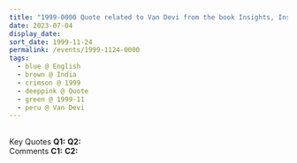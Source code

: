 ```yaml
---
title: "1999-0000 Quote related to Van Devi from the book Insights, Inspirations and Eternal Moments, Chapter 14, Page 39 by Yogi Mahajan, India (other year 200x)"
date: 2023-07-04
display_date: 
sort_date: 1999-11-24
permalink: /events/1999-1124-0000
tags:
  - blue @ English
  - brown @ India
  - crimson @ 1999
  - deeppink @ Quote
  - green @ 1999-11
  - peru @ Van Devi
---
```


<br>

<wave-list>
  <list-title color="DarkSeaGreen" width="55">Key Quotes</list-title>
  <list-item color="BlanchedAlmond" width="280"><b>Q1:</b> <i></i></list-item>
  <list-item color="Lavender" width="280"><b>Q2:</b> <i></i></list-item>
</wave-list>

<br>

<wave-list>
  <list-title color="DarkSeaGreen" width="55">Comments</list-title>
  <list-item color="BlanchedAlmond" width="280"><b>C1:</b> <i></i></list-item>
  <list-item color="Lavender" width="280"><b>C2:</b> <i></i></list-item>
</wave-list>